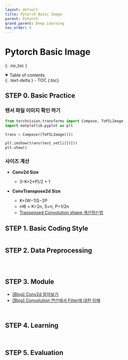 ```yaml
---
layout: default
title: Pytorch Basic Image
parent: Pytorch
grand_parent: Deep Learning
nav_order: 5
---
```


# Pytorch Basic Image
{: .no_toc }

<details open markdown="block">
  <summary>
    Table of contents
  </summary>
  {: .text-delta }
- TOC
{:toc}
</details>

<!------------------------------------ STEP ------------------------------------>

## STEP 0. Basic Practice

### 텐서 파일 이미지 확인 하기

```python
from torchvision.transforms import Compose, ToPILImage
import matplotlib.pyplot as plt

trans = Compose([ToPILImage()])

plt.imshow(trans(test_set[i][0]))
plt.show()
```

### 사이즈 계산

* **Conv2d Size**
  * (I-K+2*P)/2 + 1

* **ConvTranspose2d Size**
  * K+(W−1)S−2P     
  * n배 > K=2n, S=n, P=1/2n
  * [Transposed Convolution shape 계산하는법](https://velog.io/@redgreen/Transposed-Convolution-shape-%EA%B3%84%EC%82%B0%ED%95%98%EB%8A%94%EB%B2%95)


## STEP 1. Basic Coding Style

```python
```

<!------------------------------------ STEP ------------------------------------>

## STEP 2. Data Preprocessing

```python
```


<br>

<!------------------------------------ STEP ------------------------------------>

## STEP 3. Module

* [[Blog] Conv2d 알아보기](https://blog.joonas.io/196)
* [[Blog] Convolution 연산에서 Filter에 대한 이해](https://woochan-autobiography.tistory.com/883)

<br>

<!------------------------------------ STEP ------------------------------------>

## STEP 4. Learning



<br>


<!------------------------------------ STEP ------------------------------------>

## STEP 5. Evaluation



<br>